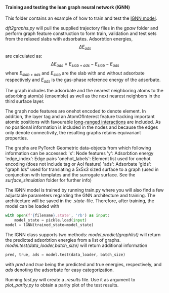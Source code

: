 #### Training and testing the lean graph neural network (lGNN)

This folder contains an example of how to train and test the [lGNN model](https://doi.org/10.1002/advs.202003357).

*dft2graphs.py* will pull the supplied trajectory files in the *gpaw* folder and perform graph feature construction to form train, validation and test sets from the relaxed slabs with adsorbates. Adsorbtion energies, $$\Delta E_{ads}$$ are calculated as:
$$\Delta E_{ads} = E_{slab+ads} - E_{slab} - E_{ads}$$
where $E_{slab+ads}$ and $E_{slab}$ are the slab with and without adsorbate respectively and $E_{ads}$ is the gas-phase reference energy of the adsorbate.

The graph includes the adsorbate and the nearest neighboring atoms to the adsorbing atom(s) (ensemble) as well as the next nearest neighbors in the third surface layer.

The graph node features are onehot encoded to denote element. In addition, the layer tag and an AtomOfInterest feature tracking important atomic positions with favourable [long-ranged interactions](https://doi.org/10.1002/advs.202003357) are included. As no positional information is included in the nodes and because the edges only denote connectivity, the resulting graphs retains equivariant properties.

The graphs are PyTorch Geometric data-objects from which following information can be accessed: 
'x': Node features
'y': Adsorbtion energy
'edge_index': Edge pairs
'onehot_labels': Element list used for onehot encoding (does not include tag or AoI feature)
'ads': Adsorbate
'gIds': "graph Ids" used for translating a 5x5x3 sized surface to a graph (used in conjunction with templates and the surrogate surface. See the *surface_simulation* folder for further info)

The lGNN model is trained by running train.py where you will also find a few adjustable parameters regarding the GNN architecture and training. The architecture will be saved in the *.state*-file. Therefore, after training, the model can be loaded with
```python
with open(f'{filename}.state', 'rb') as input:
	model_state = pickle.load(input)
model = lGNN(trained_state=model_state)
```

The lGNN class supports two methods: *model.predict(graphlist)* will return the predicted adsorbtion energies from a list of graphs. *model.test(data_loader,batch_size)* will return additional information
```python
pred, true, ads = model.test(data_loader, batch_size)
```
with *pred* and *true* being the predicted and true energies, respectively, and *ads* denoting the adsorbate for easy categorization.

Running *test.py* will create a *.results* file. Use it as argument to *plot_parity.py* to obtain a parity plot of the test results.
